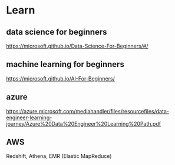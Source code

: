 # Learn

## data science for beginners
https://microsoft.github.io/Data-Science-For-Beginners/#/

## machine learning for beginners
https://microsoft.github.io/AI-For-Beginners/

## azure
https://azure.microsoft.com/mediahandler/files/resourcefiles/data-engineer-learning-journey/Azure%20Data%20Engineer%20Learning%20Path.pdf

## AWS
Redshift, Athena, EMR (Elastic MapReduce)
